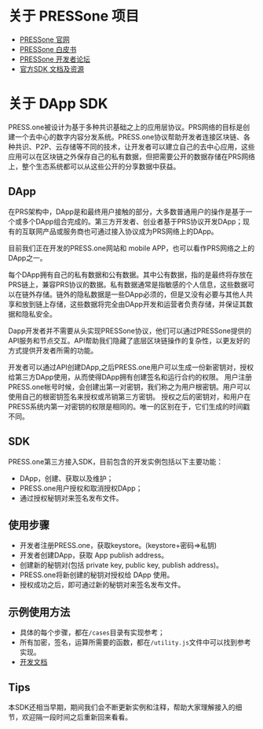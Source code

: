 # 关于 PRESSone 项目
* [PRESSone 官网](https://press.one)
* [PRESSone 白皮书](https://static.press.one/files/PRS_whitepaper_1_0_1_cn.pdf)
* [PRESSone 开发者论坛](https://bbs.onedev.club/)
* [官方SDK 文档及资源](https://github.com/Press-One/Third-Party-APP-SDK)

# 关于 DApp SDK

PRESS.one被设计为基于多种共识基础之上的应用层协议。PRS网络的目标是创建一个去中心的数字内容分发系统。PRESS.one协议帮助开发者连接区块链、各种共识、P2P、云存储等不同的技术，让开发者可以建立自己的去中心应用，这些应用可以在区块链之外保存自己的私有数据，但把需要公开的数据存储在PRS网络上，整个生态系统都可以从这些公开的分享数据中获益。

## DApp

在PRS架构中，DApp是和最终用户接触的部分，大多数普通用户的操作是基于一个或多个DApp组合完成的。第三方开发者、创业者基于PRS协议开发DApp；现有的互联网产品或服务商也可通过接入协议成为PRS网络上的DApp。

目前我们正在开发的PRESS.one网站和 mobile APP，也可以看作PRS网络之上的DApp之一。

每个DApp拥有自己的私有数据和公有数据。其中公有数据，指的是最终将存放在PRS链上，兼容PRS协议的数据。私有数据通常是指敏感的个人信息，这些数据可以在链外存储。链外的隐私数据是一些DApp必须的，但是又没有必要与其他人共享和放到链上存储，这些数据将完全由DApp开发和运营者负责存储，并保证其数据和隐私安全。

Dapp开发者并不需要从头实现PRESSone协议，他们可以通过PRESSone提供的API服务和节点交互。API帮助我们隐藏了底层区块链操作的复杂性，以更友好的方式提供开发者所需的功能。

开发者可以通过API创建DApp,之后PRESS.one用户可以生成一份新密钥对，授权给第三方DApp使用，从而使得DApp拥有创建签名和运行合约的权限。
用户注册PRESS.one帐号时候，会创建出第一对密钥，我们称之为用户根密钥。用户可以使用自己的根密钥签名来授权或吊销第三方密钥。
授权之后的密钥对，和用户在PRESS系统内第一对密钥的权限是相同的。唯一的区别在于，它们生成的时间戳不同。

## SDK

PRESS.one第三方接入SDK，目前包含的开发实例包括以下主要功能：

* DApp，创建、获取以及维护；
* PRESS.one用户授权和取消授权DApp；
* 通过授权秘钥对来签名发布文件。

## 使用步骤

* 开发者注册PRESS.one，获取keystore。(keystore+密码=>私钥)
* 开发者创建DApp，获取 App publish address。
* 创建新的秘钥对(包括 private key, public key, publish address)。
* PRESS.one将新创建的秘钥对授权给 DApp 使用。
* 授权成功之后，即可通过新的秘钥对来签名发布文件。

## 示例使用方法

* 具体的每个步骤，都在`/cases`目录有实现参考；
* 所有加密，签名，运算所需要的函数，都在`/utility.js`文件中可以找到参考实现。
* [开发文档](https://github.com/Press-One/Third-Party-APP-SDK/wiki)

## Tips

本SDK还相当早期，期间我们会不断更新实例和注释，帮助大家理解接入的细节，欢迎隔一段时间之后重新回来看看。

